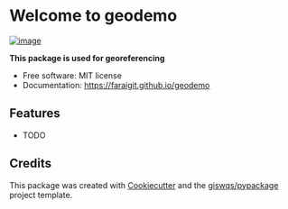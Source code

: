 # Welcome to geodemo


[![image](https://img.shields.io/pypi/v/geodemo.svg)](https://pypi.python.org/pypi/geodemo)


**This package is used for georeferencing**


-   Free software: MIT license
-   Documentation: <https://faraigit.github.io/geodemo>
    

## Features

-   TODO

## Credits

This package was created with [Cookiecutter](https://github.com/cookiecutter/cookiecutter) and the [giswqs/pypackage](https://github.com/giswqs/pypackage) project template.
